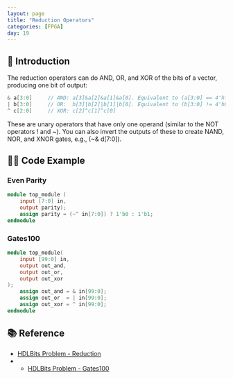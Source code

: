 ```yaml
---
layout: page
title: "Reduction Operators"
categories: [FPGA]
day: 19
---
```


## 📌 Introduction
The reduction operators can do AND, OR, and XOR of the bits of a vector, producing one bit of output:
``` verilog
& a[3:0]     // AND: a[3]&a[2]&a[1]&a[0]. Equivalent to (a[3:0] == 4'hf)
| b[3:0]     // OR:  b[3]|b[2]|b[1]|b[0]. Equivalent to (b[3:0] != 4'h0)
^ c[2:0]     // XOR: c[2]^c[1]^c[0]
```
These are unary operators that have only one operand (similar to the NOT operators ! and ~). You can also invert the outputs of these to create NAND, NOR, and XNOR gates, e.g., (~& d[7:0]).


## 🧑‍💻 Code Example

### Even Parity
```verilog
module top_module (
    input [7:0] in,
    output parity); 
    assign parity = (~^ in[7:0]) ? 1'b0 : 1'b1;
endmodule
```

### Gates100
```verilog
module top_module( 
    input [99:0] in,
    output out_and,
    output out_or,
    output out_xor 
);
    assign out_and = & in[99:0];
    assign out_or  = | in[99:0];
    assign out_xor = ^ in[99:0];
endmodule
```

## 📚 Reference
* [HDLBits Problem - Reduction](https://hdlbits.01xz.net/wiki/Reduction)
* * [HDLBits Problem - Gates100](https://hdlbits.01xz.net/wiki/Gates100)
